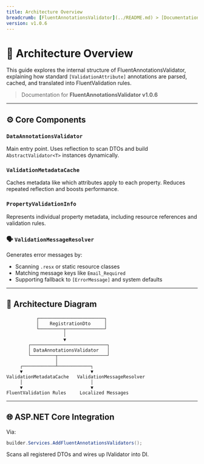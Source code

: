 ```yaml
---
title: Architecture Overview
breadcrumb: [FluentAnnotationsValidator](../README.md) > [Documentation](index.md) > Architecture Overview
version: v1.0.6
---
```


# 🧠 Architecture Overview

This guide explores the internal structure of FluentAnnotationsValidator, explaining how standard `[ValidationAttribute]` annotations are parsed, cached, and translated into FluentValidation rules.

> Documentation for **FluentAnnotationsValidator v1.0.6**
---

## ⚙️ Core Components

### `DataAnnotationsValidator`
Main entry point. Uses reflection to scan DTOs and build `AbstractValidator<T>` instances dynamically.

### `ValidationMetadataCache`
Caches metadata like which attributes apply to each property. Reduces repeated reflection and boosts performance.

### `PropertyValidationInfo`
Represents individual property metadata, including resource references and validation rules.

### 🗣️ `ValidationMessageResolver`  
Generates error messages by:
- Scanning `.resx` or static resource classes
- Matching message keys like `Email_Required`
- Supporting fallback to `[ErrorMessage]` and system defaults

---

## 🧱 Architecture Diagram

```plaintext
           ┌────────────────────────┐
           │    RegistrationDto     │
           └─────────┬──────────────┘
                     │
                     ▼
        ┌────────────────────────────┐
        │ DataAnnotationsValidator   │
        └─────────┬──────────────────┘
                  │
     ┌────────────┴────────────┐
     ▼                         ▼
ValidationMetadataCache   ValidationMessageResolver
     │                         │
     ▼                         ▼
FluentValidation Rules     Localized Messages
```

---

## 🌐 ASP.NET Core Integration

Via:

```csharp
builder.Services.AddFluentAnnotationsValidators();
```

Scans all registered DTOs and wires up IValidator<T> into DI.

